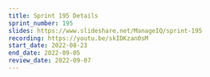```yaml
---
title: Sprint 195 Details
sprint_number: 195
slides: https://www.slideshare.net/ManageIQ/sprint-195
recording: https://youtu.be/skIDKzan0sM
start_date: 2022-08-23
end_date: 2022-09-05
review_date: 2022-09-07
---
```

